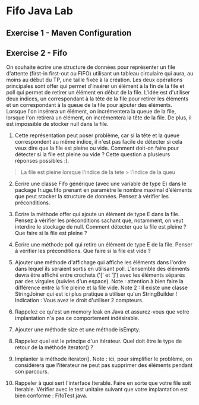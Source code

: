 # Fifo Java Lab

Exercise 1 - Maven Configuration
---

Exercise 2 - Fifo
---
On souhaite écrire une structure de données pour représenter un file d'attente (first-in first-out ou FIFO) utilisant un tableau circulaire qui aura, au moins au début du TP, une taille fixée à la création.
Les deux opérations principales sont offer qui permet d'insérer un élément à la fin de la file et poll qui permet de retirer un élément en début de la file.
L'idée est d'utiliser deux indices, un correspondant à la tête de la file pour retirer les éléments et un correspondant à la queue de la file pour ajouter des éléments. Lorsque l'on insérera un élément, on incrémentera la queue de la file, lorsque l'on retirera un élément, on incrémentera la tête de la file.
De plus, il est impossible de stocker null dans la file.

1. Cette représentation peut poser problème, car si la tête et la queue correspondent au même indice, il n'est pas facile de détecter si cela veux dire que la file est pleine ou vide.
Comment doit-on faire pour détecter si la file est pleine ou vide ?
Cette question a plusieurs réponses possibles :).
> La file est pleine lorsque l'indice de la tete > l'indice de la queu

2. Écrire une classe Fifo générique (avec une variable de type E) dans le package fr.uge.fifo prenant en paramètre le nombre maximal d’éléments que peut stocker la structure de données. Pensez à vérifier les préconditions.

3. Écrire la méthode offer qui ajoute un élément de type E dans la file. Pensez à vérifier les préconditions sachant que, notamment, on veut interdire le stockage de null.
Comment détecter que la file est pleine ?
Que faire si la file est pleine ?

4. Écrire une méthode poll qui retire un élément de type E de la file. Penser à vérifier les préconditions.
Que faire si la file est vide ?

5. Ajouter une méthode d'affichage qui affiche les éléments dans l'ordre dans lequel ils seraient sortis en utilisant poll. L'ensemble des éléments devra être affiché entre crochets ('[' et ']') avec les éléments séparés par des virgules (suivies d'un espace).
Note : attention à bien faire la différence entre la file pleine et la file vide.
Note 2 : Il existe une classe StringJoiner qui est ici plus pratique à utiliser qu'un StringBuilder !
Indication : Vous avez le droit d'utiliser 2 compteurs.

6. Rappelez ce qu'est un memory leak en Java et assurez-vous que votre implantation n'a pas ce comportement indésirable.

7. Ajouter une méthode size et une méthode isEmpty.

8. Rappelez quel est le principe d'un itérateur.
Quel doit être le type de retour de la méthode iterator() ?

9. Implanter la méthode iterator().
Note : ici, pour simplifier le problème, on considérera que l'itérateur ne peut pas supprimer des éléments pendant son parcours.

10. Rappeler à quoi sert l'interface Iterable.
Faire en sorte que votre file soit Iterable.
Vérifier avec le test unitaire suivant que votre implantation est bien conforme : FifoTest.java.